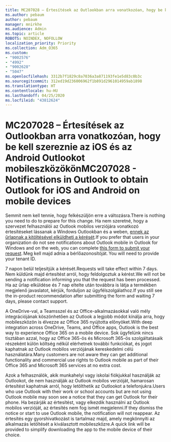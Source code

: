 ```yaml
---
title: MC207028 – Értesítések az Outlookban arra vonatkozóan, hogy be kell szereznie az iOS és az Android Outlookot mobileszközökön
ms.author: pebaum
author: pebaum
manager: mnirkhe
ms.audience: Admin
ms.topic: article
ROBOTS: NOINDEX, NOFOLLOW
localization_priority: Priority
ms.collection: Adm_O365
ms.custom:
- "9002576"
- "4992"
- "9002628"
- "5047"
ms.openlocfilehash: 3312b7f1829c8a7036a3a871193fe1e5d83c0b3c
ms.sourcegitcommit: 312ed19d236006962f1b891d2961014959ab1898
ms.translationtype: HT
ms.contentlocale: hu-HU
ms.lasthandoff: 04/25/2020
ms.locfileid: "43812624"
---
```

# <a name="mc207028---notifications-in-outlook-to-obtain-outlook-for-ios-and-android-on-mobile-devices"></a><span data-ttu-id="ee2c0-102">MC207028 – Értesítések az Outlookban arra vonatkozóan, hogy be kell szereznie az iOS és az Android Outlookot mobileszközökön</span><span class="sxs-lookup"><span data-stu-id="ee2c0-102">MC207028 - Notifications in Outlook to obtain Outlook for iOS and Android on mobile devices</span></span>

<span data-ttu-id="ee2c0-103">Semmit nem kell tennie, hogy felkészüljön erre a változásra.</span><span class="sxs-lookup"><span data-stu-id="ee2c0-103">There is nothing you need to do to prepare for this change.</span></span> <span data-ttu-id="ee2c0-104">Ha nem szeretné, hogy a szervezet felhasználói az Outlook mobilos verziójára vonatkozó értesítéseket lássanak a Windows Outlookban és a weben, [ennek az űrlapnak a kitöltésével elküldheti a kérését](https://aka.ms/MC207028).</span><span class="sxs-lookup"><span data-stu-id="ee2c0-104">If you prefer that users in your organization do not see notifications about Outlook mobile in Outlook for Windows and on the web, you can complete [this form to submit your request](https://aka.ms/MC207028).</span></span><span data-ttu-id="ee2c0-105"> Meg kell majd adnia a bérlőazonosítóját.</span><span class="sxs-lookup"><span data-stu-id="ee2c0-105"> You will need to provide your tenant ID.</span></span> 

<span data-ttu-id="ee2c0-106">7 napon belül teljesítjük a kérését.</span><span class="sxs-lookup"><span data-stu-id="ee2c0-106">Requests will take effect within 7 days.</span></span> <span data-ttu-id="ee2c0-107">Nem küldünk majd értesítést arról, hogy feldolgoztuk a kérést.</span><span class="sxs-lookup"><span data-stu-id="ee2c0-107">We will not be sending a notification informing you that the request has been processed.</span></span> <span data-ttu-id="ee2c0-108">Ha az űrlap elküldése és 7 nap eltelte után továbbra is látja a termékben megjelenő javaslatot, kérjük, forduljon az ügyfélszolgálathoz.</span><span class="sxs-lookup"><span data-stu-id="ee2c0-108">If you still see the in-product recommendation after submitting the form and waiting 7 days, please contact support.</span></span>

<span data-ttu-id="ee2c0-109">A OneDrive-val, a Teamsszel és az Office-alkalmazásokkal való mély integrációjának köszönhetően az Outlook a legjobb módot kínálja arra, hogy mobileszközön is élvezze az Office 365 nyújtotta előnyöket.</span><span class="sxs-lookup"><span data-stu-id="ee2c0-109">With deep integration across OneDrive, Teams, and Office apps, Outlook is the best way to experience Office 365 on a mobile device.</span></span> <span data-ttu-id="ee2c0-110">Sok ügyfelünk nincs tisztában azzal, hogy az Office 365-ös és Microsoft 365-ös szolgáltatásaik részeként külön költség nélkül elérhetnek további funkciókat, és jogot kaphatnak az Outlook mobilos verziójának kereskedelmi célú használatára.</span><span class="sxs-lookup"><span data-stu-id="ee2c0-110">Many customers are not aware they can get additional functionality and commercial use rights to Outlook mobile as part of their Office 365 and Microsoft 365 services at no extra cost.</span></span>

<span data-ttu-id="ee2c0-111">Azok a felhasználók, akik munkahelyi vagy iskolai fiókjukkal használják az Outlookot, de nem használják az Outlook mobilos verzióját, hamarosan értesítést kaphatnak arról, hogy letölthetik az Outlookot a telefonjukra.</span><span class="sxs-lookup"><span data-stu-id="ee2c0-111">Users who use Outlook with their work or school accounts but are not using Outlook mobile may soon see a notice that they can get Outlook for their phone.</span></span> <span data-ttu-id="ee2c0-112">Ha bezárják az értesítést, vagy elkezdik használni az Outlook mobilos verzióját, az értesítés nem fog ismét megjelenni.</span><span class="sxs-lookup"><span data-stu-id="ee2c0-112">If they dismiss the notice or start to use Outlook mobile, the notification will not reappear.</span></span> <span data-ttu-id="ee2c0-113">Az értesítés egy gyorshivatkozást is tartalmaz majd, amely megkönnyíti az alkalmazás letöltését a kiválasztott mobileszközre.</span><span class="sxs-lookup"><span data-stu-id="ee2c0-113">A quick link will be provided to simplify downloading the app to the mobile device of their choice.</span></span>
